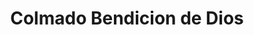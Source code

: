 ---
title: "Colmado Bendicion de Dios"
url: /san-cristobal/colmado-bendicion-de-dios/
shop: comodidad
---
